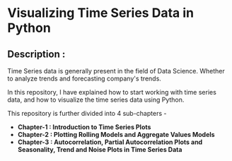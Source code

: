# Visualizing Time Series Data in Python

## Description :

Time Series data is generally present in the field of Data Science. Whether to analyze trends and forecasting company's trends.

In this repository, I have explained how to start working with time series data, and how to visualize the time series data using Python.

This repository is further divided into 4 sub-chapters - 

- **Chapter-1 : Introduction to Time Series Plots**
- **Chapter-2 : Plotting Rolling Models and Aggregate Values Models**
- **Chapter-3 : Autocorrelation, Partial Autocorrelation Plots and Seasonality, Trend and Noise Plots in Time Series Data**
